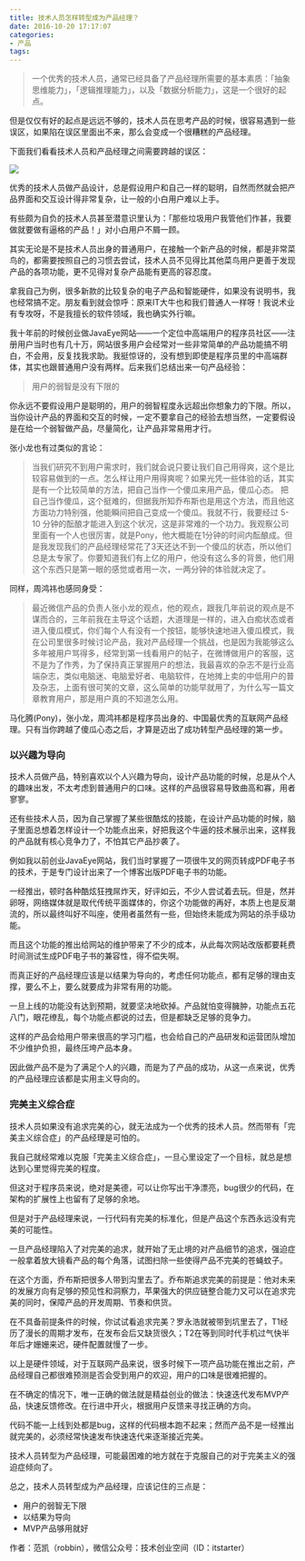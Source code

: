```yaml
---
title: 技术人员怎样转型成为产品经理？
date: 2016-10-20 17:17:07
categories: 
- 产品
tags: 
---
```


> 一个优秀的技术人员，通常已经具备了产品经理所需要的基本素质：「抽象思维能力」，「逻辑推理能力」，以及「数据分析能力」，这是一个很好的起点。

但是仅仅有好的起点是远远不够的，技术人员在思考产品的时候，很容易遇到一些误区，如果陷在误区里面出不来，那么会变成一个很糟糕的产品经理。

下面我们看看技术人员和产品经理之间需要跨越的误区：

![](http://pics.naaln.com/blog/2019-01-14-032500.jpg)

优秀的技术人员做产品设计，总是假设用户和自己一样的聪明，自然而然就会把产品界面和交互设计得非常复杂，让一般的小白用户难以上手。

有些颇为自负的技术人员甚至潜意识里认为：「那些垃圾用户我管他们作甚，我要做就要做有逼格的产品！」对小白用户不屑一顾。

其实无论是不是技术人员出身的普通用户，在接触一个新产品的时候，都是非常菜鸟的，都需要按照自己的习惯去尝试，技术人员不见得比其他菜鸟用户更善于发现产品的各项功能，更不见得对复杂产品能有更高的容忍度。

拿我自己为例，很多新款的比较复杂的电子产品和智能硬件，如果没有说明书，我也经常搞不定。朋友看到就会惊呼：原来IT大牛也和我们普通人一样呀！我说术业有专攻呀，不是我擅长的软件领域，我也确实外行嘛。

我十年前的时候创业做JavaEye网站——一个定位中高端用户的程序员社区——注册用户当时也有几十万，网站很多用户会经常对一些非常简单的产品功能搞不明白，不会用，反复找我求助。我挺惊讶的，没有想到即使是程序员里的中高端群体，其实也跟普通用户没有两样。后来我们总结出来一句产品经验：

> 用户的弱智是没有下限的

你永远不要假设用户是聪明的，用户的弱智程度永远超出你想象力的下限。所以，当你设计产品的界面和交互的时候，一定不要拿自己的经验去想当然，一定要假设是在给一个弱智做产品，尽量简化，让产品非常易用才行。

张小龙也有过类似的言论：

> 当我们研究不到用户需求时，我们就会说只要让我们自己用得爽，这个是比较容易做到的一点。怎么样让用户用得爽呢？如果光凭一些体验的话，其实是有一个比较简单的方法，把自己当作一个傻瓜来用产品，傻瓜心态。
> 把自己当作傻瓜，这个挺难的，但据我所知乔布斯也是用这个方法，而且他这方面功力特别强，他能瞬间把自己变成一个傻瓜。我就不行，我要经过 5-10 分钟的酝酿才能进入到这个状况，这是非常难的一个功力。我观察公司里面有一个人也很厉害，就是Pony，他大概能在1分钟的时间内酝酿成。但是我发现我们的产品经理经常花了3天还达不到一个傻瓜的状态，所以他们总是太专家了。你要知道我们有上亿的用户，他没有这么多的背景，他们用这个东西只是第一眼的感觉或者用一次，一两分钟的体验就决定了。

同样，周鸿祎也感同身受：

> 最近微信产品的负责人张小龙的观点，他的观点，跟我几年前说的观点是不谋而合的，三年前我在主导这个话题，大道理是一样的，进入白痴状态或者进入傻瓜模式，你们每个人有没有一个按钮，能够快速地进入傻瓜模式，我在公司里很多时候讨论产品，我对产品经理一个挑战，也是因为我能够这么多年被用户骂得多，经常到第一线看用户的帖子，在微博做用户的客服，这不是为了作秀，为了保持真正掌握用户的想法，我最喜欢的杂志不是行业高端杂志，类似电脑迷、电脑爱好者、电脑软件，在地摊上卖的中低用户的普及杂志，上面有很可笑的文章，这么简单的功能早就用了，为什么写一篇文章教育用户，那是用户真的不知道怎么用。

马化腾(Pony)，张小龙，周鸿祎都是程序员出身的、中国最优秀的互联网产品经理。只有当你跨越了傻瓜心态之后，才算是迈出了成功转型产品经理的第一步。

### 以兴趣为导向

技术人员做产品，特别喜欢以个人兴趣为导向，设计产品功能的时候，总是从个人的趣味出发，不太考虑到普通用户的口味。这样的产品很容易导致曲高和寡，用者寥寥。

还有些技术人员，因为自己掌握了某些很酷炫的技能，在设计产品功能的时候，脑子里面总想着怎样设计一个功能点出来，好把我这个牛逼的技术展示出来，这样我的产品就有核心竞争力了，不怕其它产品抄袭了。

例如我以前创业JavaEye网站，我们当时掌握了一项很牛叉的网页转成PDF电子书的技术，于是专门设计出来了一个博客出版PDF电子书的功能。

一经推出，顿时各种酷炫狂拽屌炸天，好评如云，不少人尝试着去玩。但是，然并卵呀，网络媒体就是取代传统平面媒体的，你这个功能做的再好，本质上也是反潮流的，所以最终叫好不叫座，使用者虽然有一些，但始终未能成为网站的杀手级功能。

而且这个功能的推出给网站的维护带来了不少的成本，从此每次网站改版都要耗费时间测试生成PDF电子书的兼容性，得不偿失啊。

而真正好的产品经理应该是以结果为导向的，考虑任何功能点，都有足够的理由支撑，要么不上，要么就要成为非常有用的功能。

一旦上线的功能没有达到预期，就要坚决地砍掉。产品就怕变得臃肿，功能点五花八门，眼花缭乱，每个功能点都说的过去，但是都缺乏足够的竞争力。

这样的产品会给用户带来很高的学习门槛，也会给自己的产品研发和运营团队增加不少维护负担，最终压垮产品本身。

因此做产品不是为了满足个人的兴趣，而是为了产品的成功，从这一点来说，优秀的产品经理应该都是实用主义导向的。

### 完美主义综合症

技术人员如果没有追求完美的心，就无法成为一个优秀的技术人员。然而带有「完美主义综合症」的产品经理是可怕的。

我自己就经常难以克服「完美主义综合症」，一旦心里设定了一个目标，就总是想达到心里觉得完美的程度。

但这对于程序员来说，绝对是美德，可以让你写出干净漂亮，bug很少的代码，在架构的扩展性上也留有了足够的余地。

但是对于产品经理来说，一行代码有完美的标准化，但是产品这个东西永远没有完美的可能性。

一旦产品经理陷入了对完美的追求，就开始了无止境的对产品细节的追求，强迫症一般拿着放大镜看产品的每个角落，试图扫除一些使得产品不完美的苍蝇蚊子。

在这个方面，乔布斯把很多人带到沟里去了。乔布斯追求完美的前提是：他对未来的发展方向有足够的预见性和洞察力，苹果强大的供应链整合能力又可以在追求完美的同时，保障产品的开发周期、节奏和供货。

在不具备前提条件的时候，你试试看追求完美？罗永浩就被带到坑里去了，T1经历了漫长的周期才发布，在发布会后又缺货很久；T2在等到同时代手机过气快半年后才姗姗来迟，硬件配置就慢了一步。

以上是硬件领域，对于互联网产品来说，很多时候下一项产品功能在推出之前，产品经理自己都很难预测是否会受到用户的欢迎，用户的口味是很难把握的。

在不确定的情况下，唯一正确的做法就是精益创业的做法：快速迭代发布MVP产品，快速反馈修改。在行进中开火，根据用户反馈来寻找正确的方向。

代码不能一上线到处都是bug，这样的代码根本跑不起来；然而产品不是一经推出就完美的，必须经常快速发布快速迭代来逐渐接近完美。

技术人员转型为产品经理，可能最困难的地方就在于克服自己的对于完美主义的强迫症倾向了。

总之，技术人员转型成为产品经理，应该记住的三点是：

- 用户的弱智无下限
- 以结果为导向
- MVP产品够用就好
 

作者：范凯（robbin），微信公众号：技术创业空间（ID：itstarter）